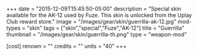 +++
date = "2015-12-09T15:45:50-05:00"
description = "Special skin available for the AK-12 used by Fuze. This skin is unlocked from the Uplay Club reward store."
image = "/images/gear/skin/guerrilla-ak-12.jpg"
mod-types = "skin"
tags = ["skin","special","Fuze","AK-12"]
title = "Guerrilla"
thumbnail = "/images/gear/skin/guerrilla-th.png"
type = "weapon-mod"

[cost]
  renown = ""
  credits = ""
  units = "40"
+++

